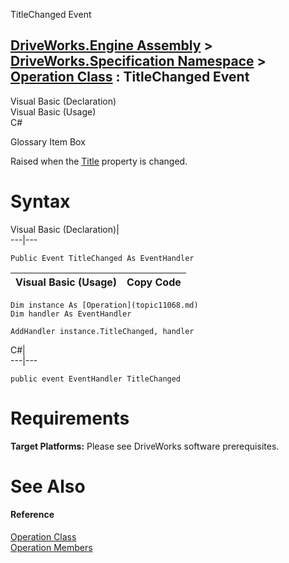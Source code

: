 TitleChanged Event   
  
[DriveWorks.Engine Assembly](topic2156.md) > [DriveWorks.Specification Namespace](topic10764.md) > [Operation Class](topic11068.md) : TitleChanged Event  
---  
  
Visual Basic (Declaration)    
Visual Basic (Usage)    
C# 

Glossary Item Box

Raised when the [Title](topic11080.md) property is changed. 

# Syntax

Visual Basic (Declaration)|   
---|---  
      
    
    Public Event TitleChanged As EventHandler  
  
Visual Basic (Usage)| Copy Code  
---|---  
      
    
    Dim instance As [Operation](topic11068.md)
    Dim handler As EventHandler
     
    AddHandler instance.TitleChanged, handler  
  
C#|   
---|---  
      
    
    public event EventHandler TitleChanged  
  
# Requirements

**Target Platforms:** Please see DriveWorks software prerequisites.

# See Also

#### Reference

[Operation Class](topic11068.md)   
[Operation Members](topic11069.md)


